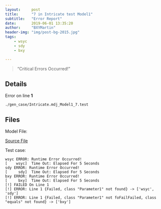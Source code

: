 ```yaml
---
layout:     post
title:      "7 in Intricate test Model1"
subtitle:   "Error Report"
date:       2019-06-01 13:35:20
author:     "BXYMartin"
header-img: "img/post-bg-2015.jpg"
tags:
    - wsyc
    - sdy
    - bxy

---
```


> “Critical Errors Occurred!”


## Details

Error on line **1**

```
./gen_case/Intricate.mdj_Model1_7.test
```

## Files

Model File:

[Source File](https://github.com/BXYMartin/OO-Public/blob/master/test_mdj/Intricate.mdj)

Test case:

```
wsyc ERROR: Runtime Error Occurred!
[    wsyc]  Time Out: Elapsed For 5 Seconds
sdy ERROR: Runtime Error Occurred!
[     sdy]  Time Out: Elapsed For 5 Seconds
bxy ERROR: Runtime Error Occurred!
[     bxy]  Time Out: Elapsed For 5 Seconds
[!] FAILED On Line 1
[!] ERROR: Line 1 {Failed, class "Parameter1" not found} -> ['wsyc', 'sdy']
[!] ERROR: Line 1 {Failed, class "Parameter1" not foFailFailed, class "equals" not found} -> ['bxy']
```


